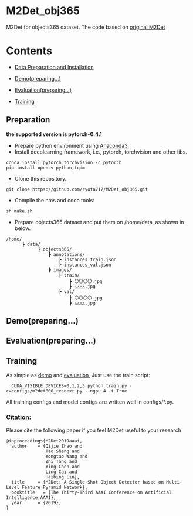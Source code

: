 # M2Det_obj365
M2Det for objects365 dataset.
The code based on [original M2Det](https://github.com/qijiezhao/M2Det)

# Contents

* [Data Preparation and Installation](#Preparation)

* [Demo(preparing...)](#Demo)

* [Evaluation(preparing...)](#Evaluation)

* [Training](#Training)

## Preparation
**the supported version is pytorch-0.4.1**

- Prepare python environment using [Anaconda3](https://www.anaconda.com/download/).
- Install deeplearning framework, i.e., pytorch, torchvision and other libs.

```Shell
conda install pytorch torchvision -c pytorch
pip install opencv-python,tqdm
```
- Clone this repository.
```Shell
git clone https://github.com/ryota717/M2Det_obj365.git
```
- Compile the nms and coco tools:

```Shell
sh make.sh
```

- Prepare objects365 dataset and put them on /home/data, as shown in below.

```
/home/
      ┣ data/
            ┣ objects365/
                ┣ annotations/
                    ┣ instances_train.json
                    ┣ instances_val.json
                ┣ images/
                    ┣ train/
                        ┣ 〇〇〇〇.jpg
                        ┣ △△△△.jpg
                    ┣ val/
                        ┣ 〇〇〇〇.jpg
                        ┣ △△△△.jpg
```


## Demo(preparing...)


## Evaluation(preparing...)


## Training

As simple as [demo](#Demo) and [evaluation](#Evaluation), Just use the train script:
```Shell
  CUDA_VISIBLE_DEVICES=0,1,2,3 python train.py -c=configs/m2det800_resnext.py --ngpu 4 -t True
```
All training configs and model configs are written well in configs/*.py.

### Citation:

Please cite the following paper if you feel M2Det useful to your research

```
@inproceedings{M2Det2019aaai,
  author    = {Qijie Zhao and
               Tao Sheng and
               Yongtao Wang and
               Zhi Tang and
               Ying Chen and
               Ling Cai and
               Haibing Lin},
  title     = {M2Det: A Single-Shot Object Detector based on Multi-Level Feature Pyramid Network},
  booktitle   = {The Thirty-Third AAAI Conference on Artificial Intelligence,AAAI},
  year      = {2019},
}
```
